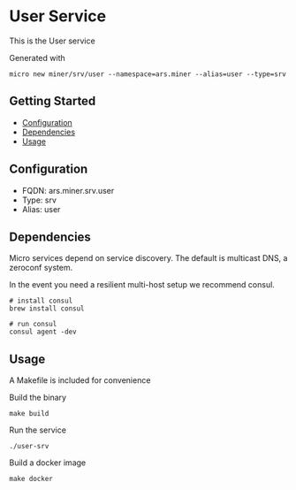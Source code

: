 # User Service

This is the User service

Generated with

```
micro new miner/srv/user --namespace=ars.miner --alias=user --type=srv
```

## Getting Started

- [Configuration](#configuration)
- [Dependencies](#dependencies)
- [Usage](#usage)

## Configuration

- FQDN: ars.miner.srv.user
- Type: srv
- Alias: user

## Dependencies

Micro services depend on service discovery. The default is multicast DNS, a zeroconf system.

In the event you need a resilient multi-host setup we recommend consul.

```
# install consul
brew install consul

# run consul
consul agent -dev
```

## Usage

A Makefile is included for convenience

Build the binary

```
make build
```

Run the service
```
./user-srv
```

Build a docker image
```
make docker
```